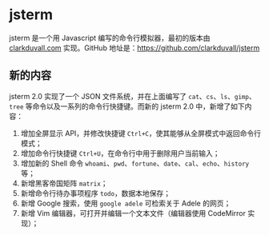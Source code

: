 # jsterm

jsterm 是一个用 Javascript 编写的命令行模拟器，最初的版本由 [clarkduvall.com](http://clarkduvall.com) 实现。GitHub 地址是：https://github.com/clarkduvall/jsterm

## 新的内容

jsterm 2.0 实现了一个 JSON 文件系统，并在上面编写了 `cat`、`cs`、`ls`、`gimp`、`tree` 等命令以及一系列的命令行快捷键。而新的 jsterm 2.0 中，新增了如下内容：

1. 增加全屏显示 API，并修改快捷键 `Ctrl+C`，使其能够从全屏模式中返回命令行模式；
2. 增加命令行快捷键 `Ctrl+U`，在命令行中用于删除用户当前输入；
3. 增加新的 Shell 命令 `whoami`、`pwd`、`fortune`、`date`、`cal`、`echo`、`history` 等；
4. 新增黑客帝国矩阵 `matrix`；
5. 新增命令行待办事项程序 `todo`，数据本地保存；
6. 新增 Google 搜索，使用 `google adele` 可检索关于 Adele 的网页；
7. 新增 Vim 编辑器，可打开并编辑一个文本文件（编辑器使用 CodeMirror 实现）；
